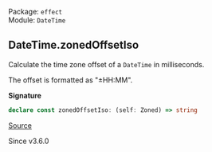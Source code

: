 Package: `effect`<br />
Module: `DateTime`<br />

## DateTime.zonedOffsetIso

Calculate the time zone offset of a `DateTime` in milliseconds.

The offset is formatted as "±HH:MM".

**Signature**

```ts
declare const zonedOffsetIso: (self: Zoned) => string
```

[Source](https://github.com/Effect-TS/effect/tree/main/packages/effect/src/DateTime.ts#L859)

Since v3.6.0